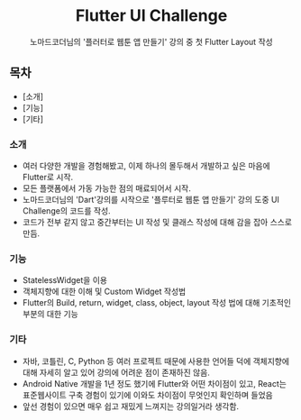 <h1 align="center">Flutter UI Challenge</h1>

<p align="center">
   노마드코더님의 '플러터로 웹툰 앱 만들기' 강의 중 첫 Flutter Layout 작성
</p>


## 목차

- [소개]
- [기능]
- [기타]
  
### 소개
- 여러 다양한 개발을 경험해봤고, 이제 하나의 몰두해서 개발하고 싶은 마음에 Flutter로 시작.
- 모든 플랫폼에서 가동 가능한 점의 매료되어서 시작.
- 노마드코더님의 'Dart'강의를 시작으로 '플루터로 웹툰 앱 만들기' 강의 도중 UI Challenge의 코드를 작성.
- 코드가 전부 같지 않고 중간부터는 UI 작성 및 클래스 작성에 대해 감을 잡아 스스로 만듬.

### 기능
- StatelessWidget을 이용
- 객체지향에 대한 이해 및 Custom Widget 작성법
- Flutter의 Build, return, widget, class, object, layout 작성 법에 대해 기초적인 부분의 대한 기능

### 기타
- 자바, 코틀린, C, Python 등 여러 프로젝트 때문에 사용한 언어들 덕에 객체지향에 대해 자세히 알고 있어 강의에 어려운 점이 존재하진 않음.
- Android Native 개발을 1년 정도 했기에 Flutter와 어떤 차이점이 있고, React는 표준웹사이트 구축 경험이 있기에 이와도 차이점이 무엇인지 확인하며 들었음
- 앞선 경험이 있으면 매우 쉽고 재밌게 느껴지는 강의일거라 생각함.
